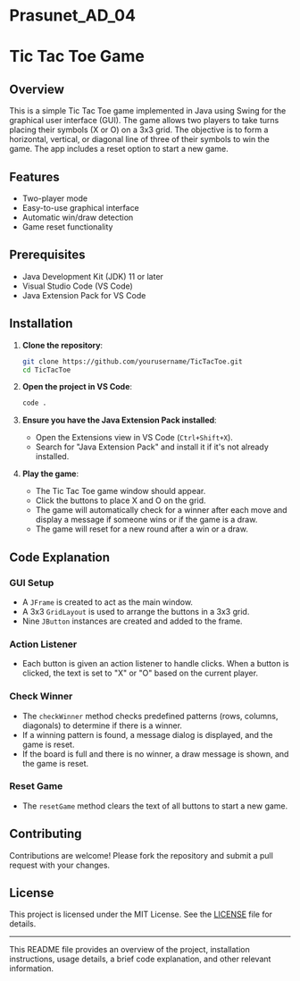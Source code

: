 # Prasunet_AD_04


# Tic Tac Toe Game

## Overview

This is a simple Tic Tac Toe game implemented in Java using Swing for the graphical user interface (GUI). The game allows two players to take turns placing their symbols (X or O) on a 3x3 grid. The objective is to form a horizontal, vertical, or diagonal line of three of their symbols to win the game. The app includes a reset option to start a new game.

## Features

- Two-player mode
- Easy-to-use graphical interface
- Automatic win/draw detection
- Game reset functionality

## Prerequisites

- Java Development Kit (JDK) 11 or later
- Visual Studio Code (VS Code)
- Java Extension Pack for VS Code

## Installation

1. **Clone the repository**:
   ```sh
   git clone https://github.com/yourusername/TicTacToe.git
   cd TicTacToe
   ```

2. **Open the project in VS Code**:
   ```sh
   code .
   ```

3. **Ensure you have the Java Extension Pack installed**:
   - Open the Extensions view in VS Code (`Ctrl+Shift+X`).
   - Search for "Java Extension Pack" and install it if it's not already installed.

4. **Play the game**:
   - The Tic Tac Toe game window should appear.
   - Click the buttons to place X and O on the grid.
   - The game will automatically check for a winner after each move and display a message if someone wins or if the game is a draw.
   - The game will reset for a new round after a win or a draw.

## Code Explanation

### GUI Setup

- A `JFrame` is created to act as the main window.
- A 3x3 `GridLayout` is used to arrange the buttons in a 3x3 grid.
- Nine `JButton` instances are created and added to the frame.

### Action Listener

- Each button is given an action listener to handle clicks. When a button is clicked, the text is set to "X" or "O" based on the current player.

### Check Winner

- The `checkWinner` method checks predefined patterns (rows, columns, diagonals) to determine if there is a winner.
- If a winning pattern is found, a message dialog is displayed, and the game is reset.
- If the board is full and there is no winner, a draw message is shown, and the game is reset.

### Reset Game

- The `resetGame` method clears the text of all buttons to start a new game.

## Contributing

Contributions are welcome! Please fork the repository and submit a pull request with your changes.

## License

This project is licensed under the MIT License. See the [LICENSE](LICENSE) file for details.



---
This README file provides an overview of the project, installation instructions, usage details, a brief code explanation, and other relevant information.
